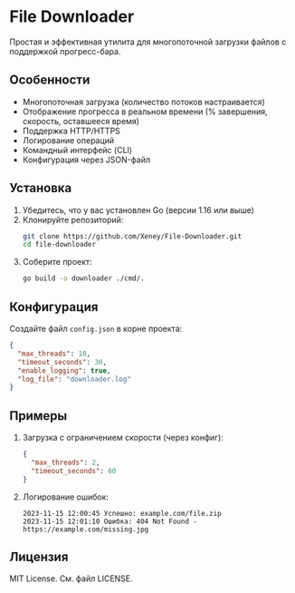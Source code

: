 # File Downloader

Простая и эффективная утилита для многопоточной загрузки файлов с поддержкой прогресс-бара.

## Особенности

- Многопоточная загрузка (количество потоков настраивается)
- Отображение прогресса в реальном времени (% завершения, скорость, оставшееся время)
- Поддержка HTTP/HTTPS
- Логирование операций
- Командный интерфейс (CLI)
- Конфигурация через JSON-файл

## Установка

1. Убедитесь, что у вас установлен Go (версии 1.16 или выше)
2. Клонируйте репозиторий:
   ```bash
   git clone https://github.com/Xeney/File-Downloader.git
   cd file-downloader
   ```
3. Соберите проект:
   ```bash
   go build -o downloader ./cmd/.
   ```

## Конфигурация

Создайте файл `config.json` в корне проекта:

```json
{
  "max_threads": 10,
  "timeout_seconds": 30,
  "enable_logging": true,
  "log_file": "downloader.log"
}
```

## Примеры

1. Загрузка с ограничением скорости (через конфиг):
   ```json
   {
     "max_threads": 2,
     "timeout_seconds": 60
   }
   ```

2. Логирование ошибок:
   ```
   2023-11-15 12:00:45 Успешно: example.com/file.zip
   2023-11-15 12:01:10 Ошибка: 404 Not Found - https://example.com/missing.jpg
   ```

## Лицензия

MIT License. См. файл LICENSE.

